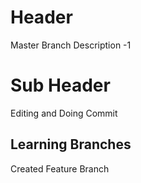 # Header 
 Master Branch
Description -1


# Sub Header 

Editing and Doing Commit



## Learning Branches 

Created Feature Branch
